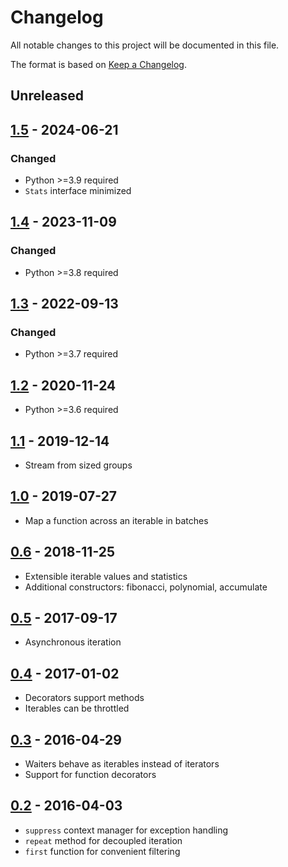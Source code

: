 # Changelog
All notable changes to this project will be documented in this file.

The format is based on [Keep a Changelog](https://keepachangelog.com/en/1.1.0/).

## Unreleased

## [1.5](https://pypi.org/project/waiter/1.5/) - 2024-06-21
### Changed
* Python >=3.9 required
* `Stats` interface minimized

## [1.4](https://pypi.org/project/waiter/1.4/) - 2023-11-09
### Changed
* Python >=3.8 required

## [1.3](https://pypi.org/project/waiter/1.3/) - 2022-09-13
### Changed
* Python >=3.7 required

## [1.2](https://pypi.org/project/waiter/1.2/) - 2020-11-24
* Python >=3.6 required

## [1.1](https://pypi.org/project/waiter/1.1/) - 2019-12-14
* Stream from sized groups

## [1.0](https://pypi.org/project/waiter/1.0/) - 2019-07-27
* Map a function across an iterable in batches

## [0.6](https://pypi.org/project/waiter/0.6/) - 2018-11-25
* Extensible iterable values and statistics
* Additional constructors: fibonacci, polynomial, accumulate

## [0.5](https://pypi.org/project/waiter/0.5/) - 2017-09-17
* Asynchronous iteration

## [0.4](https://pypi.org/project/waiter/0.4/) - 2017-01-02
* Decorators support methods
* Iterables can be throttled

## [0.3](https://pypi.org/project/waiter/0.3/) - 2016-04-29
* Waiters behave as iterables instead of iterators
* Support for function decorators

## [0.2](https://pypi.org/project/waiter/0.2/) - 2016-04-03
* `suppress` context manager for exception handling
* `repeat` method for decoupled iteration
* `first` function for convenient filtering
